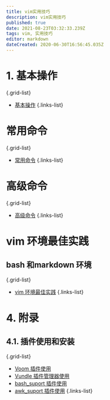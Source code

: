 ```yaml
---
title: vim实用技巧
description: vim实用技巧
published: true
date: 2021-08-23T03:32:33.239Z
tags: vim, 实用技巧
editor: markdown
dateCreated: 2020-06-30T16:56:45.035Z
---
```



# 1. 基本操作

{.grid-list}
- [基本操作](/zh/linux/vim实用技巧/基本操作)
{.links-list}

# 常用命令
{.grid-list}
- [常用命令](/zh/linux/vim实用技巧/常用命令)
{.links-list}
# 高级命令
{.grid-list}
- [高级命令](/zh/linux/vim实用技巧/高级命令)
{.links-list}

# vim 环境最佳实践

## bash 和markdown 环境
{.grid-list}
- [vim 环境最佳实践](/zh/linux/vim实用技巧/vim环境最佳实践)
{.links-list}
# 4. 附录
## 4.1. 插件使用和安装
{.grid-list}
- [Voom 插件使用](/zh/linux/vim实用技巧/Voom插件使用)
- [Vundle  插件管理器使用](/zh/linux/vim实用技巧/Vundle插件管理器使用)
- [bash_suport 插件使用](/zh/linux/vim实用技巧/bashsuport插件使用)
- [awk_suport 插件使用](/zh/linux/vim实用技巧/awksuport插件使用)
{.links-list}